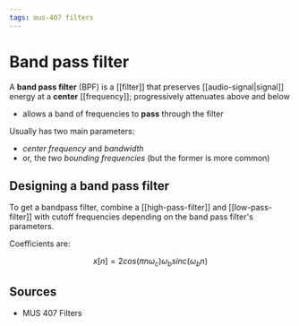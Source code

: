 ```yaml
---
tags: mus-407 filters
---
```


# Band pass filter

A **band pass filter** (BPF) is a [[filter]] that preserves [[audio-signal|signal]] energy at a **center** [[frequency]]; progressively attenuates above and below

- allows a band of frequencies to **pass** through the filter

Usually has two main parameters:

- _center frequency_ and _bandwidth_
- or, the _two bounding frequencies_ (but the former is more common)

## Designing a band pass filter

To get a bandpass filter, combine a [[high-pass-filter]] and [[low-pass-filter]] with cutoff frequencies depending on the band pass filter's parameters.

Coefficients are:

$$
x[n] = 2 cos (\pi n \omega_c) \omega_b sinc( \omega_b n)
$$

## Sources

- MUS 407 Filters
